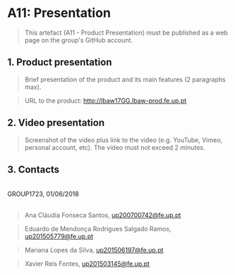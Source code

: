# A11: Presentation
 
> This artefact (A11 - Product Presentation) must be published as a web page on the group's GitHub account.
 
## 1. Product presentation
 
> Brief presentation of the product and its main features (2 paragraphs max).
 
> URL to the product: http://lbaw17GG.lbaw-prod.fe.up.pt
 
## 2. Video presentation
 
> Screenshot of the video plus link to the video (e.g. YouTube, Vimeo, personal account, etc).
> The video must not exceed 2 minutes.
 
## 3. Contacts
 
<br>
GROUP1723, 01/06/2018
<br>
<br>

> Ana Cláudia Fonseca Santos, up200700742@fe.up.pt

> Eduardo de Mendonça Rodrigues Salgado Ramos, up201505779@fe.up.pt

> Mariana Lopes da Silva, up201506197@fe.up.pt

> Xavier Reis Fontes, up201503145@fe.up.pt